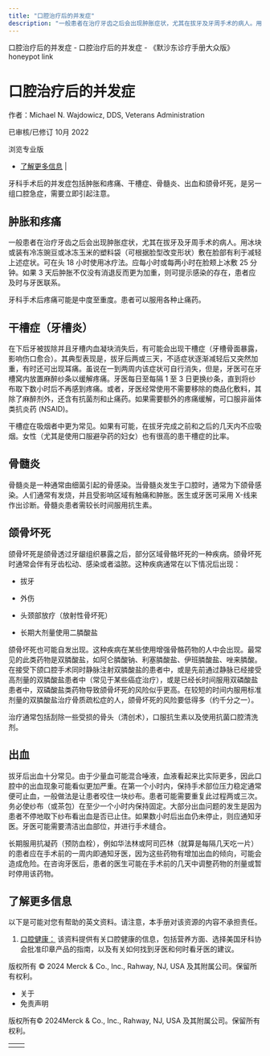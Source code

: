 ```yaml
---
title: "口腔治疗后的并发症"
description: "一般患者在治疗牙齿之后会出现肿胀症状，尤其在拔牙及牙周手术的病人。用冰块或装有冷冻豌豆或冰冻玉米的塑料袋（可根据脸型改变形状）敷在脸部有利于减轻上述症状。可在头 18 小时使用冰疗法。应每小时或每两小时在脸颊上冰敷 25 分钟。如果 3 天后肿胀不仅没有消退反而更为加重，则可提示感染的存在，患者应及时与牙医联系。"
---
```


﻿口腔治疗后的并发症 \- 口腔治疗后的并发症 \- 《默沙东诊疗手册大众版》 honeypot link

# 口腔治疗后的并发症

作者：Michael N. Wajdowicz, DDS, Veterans Administration

已审核/已修订 10月 2022

浏览专业版

- [了解更多信息](#了解更多信息_v50499649_zh) \|

牙科手术后的并发症包括肿胀和疼痛、干槽症、骨髓炎、出血和颌骨坏死，是另一组口腔急症，需要立即引起注意。

## 肿胀和疼痛

一般患者在治疗牙齿之后会出现肿胀症状，尤其在拔牙及牙周手术的病人。用冰块或装有冷冻豌豆或冰冻玉米的塑料袋（可根据脸型改变形状）敷在脸部有利于减轻上述症状。可在头 18 小时使用冰疗法。应每小时或每两小时在脸颊上冰敷 25 分钟。如果 3 天后肿胀不仅没有消退反而更为加重，则可提示感染的存在，患者应及时与牙医联系。

牙科手术后疼痛可能是中度至重度。患者可以服用各种止痛药。

## 干槽症（牙槽炎）

在下后牙被拔除并且牙槽内血凝块消失后，有可能会出现干槽症（牙槽骨面暴露，影响伤口愈合）。其典型表现是，拔牙后两或三天，不适症状逐渐减轻后又突然加重，有时还可出现耳痛。虽说在一到两周内该症状可自行消失，但是，牙医可在牙槽窝内放置麻醉纱条以缓解疼痛。牙医每日至每隔 1 至 3 日更换纱条，直到将纱布取下数小时后不再感到疼痛。或者，牙医经常使用不需要移除的商品化敷料，其除了麻醉剂外，还含有抗菌剂和止痛药。如果需要额外的疼痛缓解，可口服非甾体类抗炎药 (NSAID)。

干槽症在吸烟者中更为常见。如果有可能，在拔牙完成之前和之后的几天内不应吸烟。女性（尤其是使用口服避孕药的妇女）也有很高的患干槽症的比率。

## 骨髓炎

骨髓炎是一种通常由细菌引起的骨感染。当骨髓炎发生于口腔时，通常为下颌骨感染。人们通常有发烧，并且受影响区域有触痛和肿胀。医生或牙医可采用 X-线来作出诊断。骨髓炎患者需较长时间服用抗生素。

## 颌骨坏死

颌骨坏死是颌骨透过牙龈组织暴露之后，部分区域骨骼坏死的一种疾病。颌骨坏死时通常会伴有牙齿松动、感染或者溢脓。这种疾病通常在以下情况后出现：

- 拔牙

- 外伤

- 头颈部放疗（放射性骨坏死）

- 长期大剂量使用二膦酸盐


颌骨坏死也可能自发出现。这种疾病在某些使用增强骨骼药物的人中会出现。最常见的此类药物是双膦酸盐，如阿仑膦酸钠、利塞膦酸盐、伊班膦酸盐、唑来膦酸。在接受下颌口腔手术同时静脉注射双膦酸盐的患者中，或是先前通过静脉已经接受高剂量的双膦酸盐患者中（常见于某些癌症治疗），或是已经长时间服用双磷酸盐患者中，双磷酸盐类药物导致颌骨坏死的风险似乎更高。在较短的时间内服用标准剂量的双膦酸盐治疗骨质疏松症的人，颌骨坏死的风险要低得多（约千分之一）。

治疗通常包括刮除一些受损的骨头（清创术），口服抗生素以及使用抗菌口腔清洗剂。

## 出血

拔牙后出血十分常见。由于少量血可能混合唾液，血液看起来比实际更多，因此口腔中的出血现象可能看似更加严重。在第一个小时内，保持手术部位压力稳定通常便可止血，一般做法是让患者咬住一块纱布。患者可能需要重复此过程两或三次。务必使纱布（或茶包）在至少一个小时内保持固定。大部分出血问题的发生是因为患者不停地取下纱布看出血是否已止住。如果数小时后出血仍未停止，则应通知牙医。牙医可能需要清洁出血部位，并进行手术缝合。

长期服用抗凝药（预防血栓），例如华法林或阿司匹林（就算是每隔几天吃一片）的患者应在手术前的一周内即通知牙医，因为这些药物有增加出血的倾向，可能会造成危险。在咨询牙医后，患者的医生可能在手术前的几天中调整药物的剂量或暂时停用该药物。

## 了解更多信息

以下是可能对您有帮助的英文资料。请注意，本手册对该资源的内容不承担责任。

1. [口腔健康：](http://www.mouthhealthy.org/en/az-topics/d/dental-emergencies) 该资料提供有关口腔健康的信息，包括营养方面、选择美国牙科协会批准印章产品的指南，以及有关如何找到牙医和何时看牙医的建议。




版权所有 © 2024
Merck & Co., Inc., Rahway, NJ, USA 及其附属公司。保留所有权利。

- 关于
- 免责声明

版权所有© 2024Merck & Co., Inc., Rahway, NJ, USA 及其附属公司。保留所有权利。

|     |     |
| --- | --- |
|  |  |